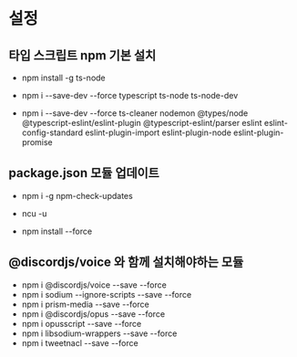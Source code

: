 # 설정

## 타입 스크립트 npm 기본 설치
  * npm install -g ts-node
  * npm i --save-dev --force typescript ts-node ts-node-dev

  * npm i --save-dev --force ts-cleaner nodemon @types/node @typescript-eslint/eslint-plugin @typescript-eslint/parser eslint eslint-config-standard eslint-plugin-import eslint-plugin-node eslint-plugin-promise

## package.json 모듈 업데이트
  * npm i -g npm-check-updates

  * ncu -u
  * npm install --force

## @discordjs/voice 와 함께 설치해야하는 모듈
  * npm i @discordjs/voice --save --force
  * npm i sodium --ignore-scripts --save --force
  * npm i prism-media --save --force
  * npm i @discordjs/opus --save --force
  * npm i opusscript --save --force
  * npm i libsodium-wrappers --save --force
  * npm i tweetnacl --save --force
